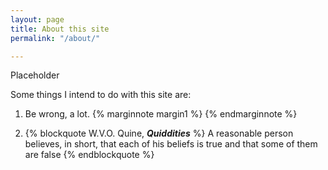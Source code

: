 ```yaml
---
layout: page
title: About this site
permalink: "/about/"

---
```

Placeholder

Some things I intend to do with this site are:

1. Be wrong, a lot. {% marginnote margin1 %} {% endmarginnote %}


1. {% blockquote W.V.O. Quine, **_Quiddities_** %} A reasonable person believes, in short, that each of his beliefs is true and that some of them are false {% endblockquote %}